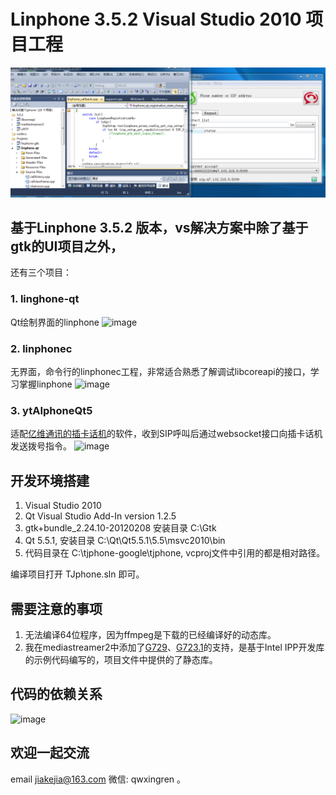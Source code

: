 # Linphone 3.5.2 Visual Studio 2010 项目工程

![screenshot](debug_linphoneqt.PNG)

## 基于Linphone 3.5.2 版本，vs解决方案中除了基于gtk的UI项目之外，
还有三个项目：

### 1. linghone-qt 
  Qt绘制界面的linphone
![image](http://47.56.100.21/linphoneqt.png)

### 2. linphonec
   无界面，命令行的linphonec工程，非常适合熟悉了解调试libcoreapi的接口，学习掌握linphone
![image](http://47.56.100.21/debug_linphonec.png)

### 3. ytAIphoneQt5 
  适配[亿维通讯的插卡话机](http://www.ewaytel.com/493.html)的软件，收到SIP呼叫后通过websocket接口向插卡话机发送拨号指令。
![image](http://47.56.100.21/插卡话机.png)

## 开发环境搭建
1. Visual Studio 2010
2. Qt Visual Studio Add-In version 1.2.5
3. gtk+bundle_2.24.10-20120208 安装目录 C:\Gtk
4. Qt 5.5.1, 安装目录 C:\Qt\Qt5.5.1\5.5\msvc2010\bin
5. 代码目录在 C:\tjphone-google\tjphone, vcproj文件中引用的都是相对路径。

  编译项目打开 TJphone.sln 即可。
## 需要注意的事项
1. 无法编译64位程序，因为ffmpeg是下载的已经编译好的动态库。
2. 我在mediastreamer2中添加了[G729](https://github.com/qwxingren/tjphone/blob/main/linphone-3.5.2/mediastreamer2/src/linphone_g729.c)、[G723.1](https://github.com/qwxingren/tjphone/blob/main/linphone-3.5.2/mediastreamer2/src/linphone_g723.1.c)的支持，是基于Intel IPP开发库的示例代码编写的，项目文件中提供的了静态库。

## 代码的依赖关系
![image](http://47.56.100.21/代码依赖.png)
   
## 欢迎一起交流
email <jiakejia@163.com>
微信:  qwxingren 。

